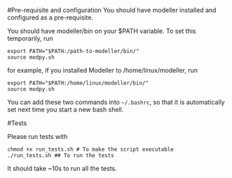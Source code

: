 #Pre-requisite and configuration
You should have modeller installed and configured as a pre-requisite. 

You should have modeller/bin on your $PATH variable. To set this temporarily, run 
```
export PATH="$PATH:/path-to-modeller/bin/"
source modpy.sh
```
for example, if you installed Modeller to /home/linux/modeller, run
```
export PATH="$PATH:/home/linux/modeller/bin/"
source modpy.sh
```
You can add these two commands into `~/.bashrc`, so that it is automatically set next time you start a new bash shell.

#Tests

Please run tests with 
```
chmod +x run_tests.sh # To make the script executable
./run_tests.sh ## To run the tests
```

It should take ~10s to run all the tests.

